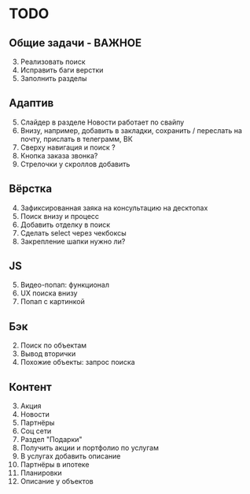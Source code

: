 # TODO

## Общие задачи - ВАЖНОЕ

3. Реализовать поиск
4. Исправить баги верстки
5. Заполнить разделы


## Адаптив

5. Слайдер в разделе Новости работает по свайпу
8. Внизу, например, добавить в закладки, сохранить / переслать на почту, прислать в телеграмм, ВК
9. Сверху навигация и поиск ?
11. Кнопка заказа звонка?
12. Стрелочки у скроллов добавить



## Вёрстка

4. Зафиксированная заяка на консультацию на десктопах
5. Поиск внизу и процесс
7. Добавить отделку в поиск
8. Сделать select через чекбоксы
9. Закрепление шапки нужно ли?



## JS

5. Видео-попап: функционал
12. UX поиска внизу
13. Попап с картинкой


## Бэк

2. Поиск по объектам
5. Вывод вторички
6. Похожие объекты: запрос поиска


## Контент

3. Акция
4. Новости
8. Партнёры
10. Соц сети
14. Раздел "Подарки"
15. Получить акции и портфолио по услугам
16. В услугах добавить описание
17. Партнёры в ипотеке
18. Планировки
19. Описание у объектов
